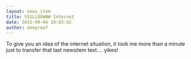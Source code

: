 ```yaml
---
layout: news_item
title: SSSLLOOWWW Internet
date: 2015-09-04 19:03:42
author: deepreef
---
```


To give you an idea of the internet situation, it took me more than a minute just to transfer that last newsitem text.... yikes!
